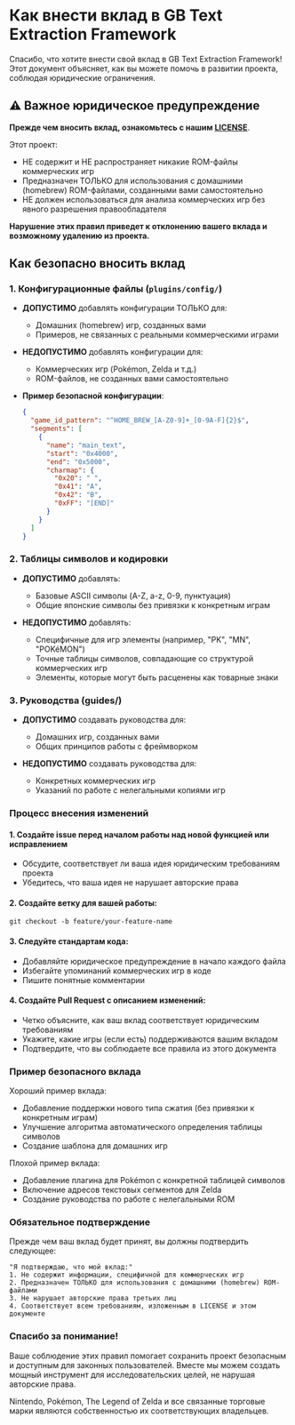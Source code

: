 # Как внести вклад в GB Text Extraction Framework

Спасибо, что хотите внести свой вклад в GB Text Extraction Framework! Этот документ объясняет, как вы можете помочь в развитии проекта, соблюдая юридические ограничения.

## ⚠️ Важное юридическое предупреждение

**Прежде чем вносить вклад, ознакомьтесь с нашим [LICENSE](LICENSE)**.

Этот проект:
- НЕ содержит и НЕ распространяет никакие ROM-файлы коммерческих игр
- Предназначен ТОЛЬКО для использования с домашними (homebrew) ROM-файлами, созданными вами самостоятельно
- НЕ должен использоваться для анализа коммерческих игр без явного разрешения правообладателя

**Нарушение этих правил приведет к отклонению вашего вклада и возможному удалению из проекта.**

## Как безопасно вносить вклад

### 1. Конфигурационные файлы (`plugins/config/`)

- **ДОПУСТИМО** добавлять конфигурации ТОЛЬКО для:
  - Домашних (homebrew) игр, созданных вами
  - Примеров, не связанных с реальными коммерческими играми
  
- **НЕДОПУСТИМО** добавлять конфигурации для:
  - Коммерческих игр (Pokémon, Zelda и т.д.)
  - ROM-файлов, не созданных вами самостоятельно
  
- **Пример безопасной конфигурации**:
  ```json
  {
    "game_id_pattern": "^HOME_BREW_[A-Z0-9]+_[0-9A-F]{2}$",
    "segments": [
      {
        "name": "main_text",
        "start": "0x4000",
        "end": "0x5000",
        "charmap": {
          "0x20": " ",
          "0x41": "A",
          "0x42": "B",
          "0xFF": "[END]"
        }
      }
    ]
  }
  ```
  
### 2. Таблицы символов и кодировки 

- **ДОПУСТИМО** добавлять: 
  - Базовые ASCII символы (A-Z, a-z, 0-9, пунктуация)
  - Общие японские символы без привязки к конкретным играм
         

- **НЕДОПУСТИМО** добавлять: 
  - Специфичные для игр элементы (например, "PK", "MN", "POKéMON")
  - Точные таблицы символов, совпадающие со структурой коммерческих игр
  - Элементы, которые могут быть расценены как товарные знаки
         
     

### 3. Руководства (guides/) 

- **ДОПУСТИМО** создавать руководства для: 
  - Домашних игр, созданных вами
  - Общих принципов работы с фреймворком
         

- **НЕДОПУСТИМО** создавать руководства для: 
  - Конкретных коммерческих игр
  - Указаний по работе с нелегальными копиями игр
         
     

### Процесс внесения изменений 

#### 1. Создайте issue перед началом работы над новой функцией или исправлением 
- Обсудите, соответствует ли ваша идея юридическим требованиям проекта
- Убедитесь, что ваша идея не нарушает авторские права

#### 2. Создайте ветку для вашей работы: 


`git checkout -b feature/your-feature-name`


#### 3. Следуйте стандартам кода: 
- Добавляйте юридическое предупреждение в начало каждого файла
- Избегайте упоминаний коммерческих игр в коде
- Пишите понятные комментарии
         

#### 4. Создайте Pull Request с описанием изменений: 
- Четко объясните, как ваш вклад соответствует юридическим требованиям
- Укажите, какие игры (если есть) поддерживаются вашим вкладом
- Подтвердите, что вы соблюдаете все правила из этого документа
         
     

### Пример безопасного вклада 

Хороший пример вклада: 

- Добавление поддержки нового типа сжатия (без привязки к конкретным играм)
- Улучшение алгоритма автоматического определения таблицы символов
- Создание шаблона для домашних игр


Плохой пример вклада: 

- Добавление плагина для Pokémon с конкретной таблицей символов
- Включение адресов текстовых сегментов для Zelda
- Создание руководства по работе с нелегальными ROM


### Обязательное подтверждение 

Прежде чем ваш вклад будет принят, вы должны подтвердить следующее: 
 
    "Я подтверждаю, что мой вклад:"
    1. Не содержит информации, специфичной для коммерческих игр
    2. Предназначен ТОЛЬКО для использования с домашними (homebrew) ROM-файлами
    3. Не нарушает авторские права третьих лиц
    4. Соответствует всем требованиям, изложенным в LICENSE и этом документе

### Спасибо за понимание! 

Ваше соблюдение этих правил помогает сохранить проект безопасным и доступным для законных пользователей. Вместе мы можем создать мощный инструмент для исследовательских целей, не нарушая авторские права. 

Nintendo, Pokémon, The Legend of Zelda и все связанные торговые марки являются собственностью их соответствующих владельцев.